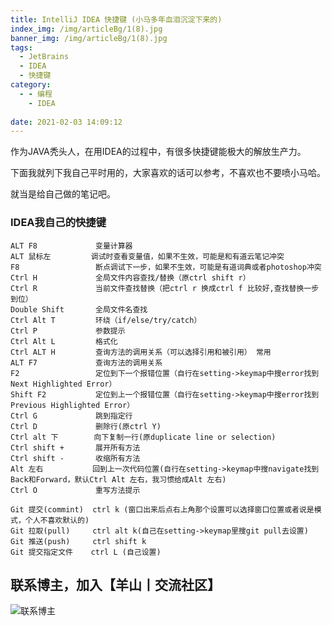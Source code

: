 ```yaml
---
title: IntelliJ IDEA 快捷键 (小马多年血泪沉淀下来的)
index_img: /img/articleBg/1(8).jpg
banner_img: /img/articleBg/1(8).jpg
tags:
  - JetBrains
  - IDEA
  - 快捷键
category:
  - - 编程
    - IDEA
 
date: 2021-02-03 14:09:12
---
```


作为JAVA秃头人，在用IDEA的过程中，有很多快捷键能极大的解放生产力。

下面我就列下我自己平时用的，大家喜欢的话可以参考，不喜欢也不要喷小马哈。

就当是给自己做的笔记吧。

<!-- more -->

### IDEA我自己的快捷键

```
ALT F8             变量计算器
ALT 鼠标左         调试时查看变量值，如果不生效，可能是和有道云笔记冲突
F8                 断点调试下一步，如果不生效，可能是有道词典或者photoshop冲突
Ctrl H             全局文件内容查找/替换（原ctrl shift r）
Ctrl R             当前文件查找替换（把ctrl r 换成ctrl f 比较好,查找替换一步到位）
Double Shift       全局文件名查找
Ctrl Alt T         环绕（if/else/try/catch）
Ctrl P             参数提示
Ctrl Alt L         格式化
Ctrl ALT H         查询方法的调用关系（可以选择引用和被引用） 常用
ALT F7             查询方法的调用关系
F2                 定位到下一个报错位置（自行在setting->keymap中搜error找到Next Highlighted Error）
Shift F2           定位到上一个报错位置（自行在setting->keymap中搜error找到Previous Highlighted Error）
Ctrl G             跳到指定行
Ctrl D             删除行(原ctrl Y)
Ctrl alt 下        向下复制一行(原duplicate line or selection)
Ctrl shift +       展开所有方法
Ctrl shift -       收缩所有方法
Alt 左右           回到上一次代码位置(自行在setting->keymap中搜navigate找到Back和Forward，默认Ctrl Alt 左右，我习惯给成Alt 左右)
Ctrl O             重写方法提示

Git 提交(commint)  ctrl k (窗口出来后点右上角那个设置可以选择窗口位置或者说是模式，个人不喜欢默认的)
Git 拉取(pull)     ctrl alt k(自己在setting->keymap里搜git pull去设置)
Git 推送(push)     ctrl shift k
Git 提交指定文件    ctrl L (自己设置)
```

## 联系博主，加入【羊山丨交流社区】
![联系博主](/img/icon/wechatFindMe.png)